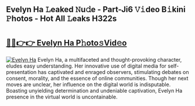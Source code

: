 ## Evelyn Ha 𝙻eaked 𝙽u𝚍e - Part-Ji6 𝚅𝚒deo B𝚒kini 𝙿hotos - Hot All 𝙻eaks H322s

# <h2><a href="http://ld271v.urlbe.top/?page=Evelyn+Ha">🔗🔗👉👉 Evelyn Ha P𝚑oto𝚜Vid𝚎o</a></h2>

[![Evelyn Ha](https://i.imgur.com/eBuTRDB.gif)](http://ld271v.urlbe.top/?page=Evelyn+Ha)
Evelyn Ha, a multifaceted and thought-provoking character, eludes easy understanding. Her innovative use of digital media for self-presentation has captivated and enraged observers, stimulating debates on consent, morality, and the essence of online communities. Though her next moves are unclear, her influence on the digital world is indisputable. Boasting unyielding determination and undeniable captivation, Evelyn Ha presence in the virtual world is uncontainable.
